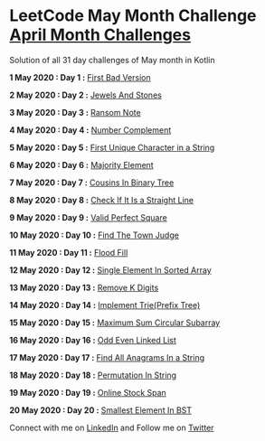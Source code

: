 # LeetCode May Month Challenge [April Month Challenges](https://github.com/manishandroid/LeetCode30DaysAprilChallenge)
Solution of  all  31 day challenges of May month in Kotlin 

**1 May 2020 : Day 1 :** [First Bad Version](/src/week1/FirstBadVersion.kt)

**2 May 2020 : Day 2 :** [Jewels And Stones](/src/week1/JewelsAndStones.kt)

**3 May 2020 : Day 3 :** [Ransom Note](/src/week1/RansomNote.kt)

**4 May 2020 : Day 4 :** [Number Complement](/src/week1/NumberComplement.kt)

**5 May 2020 : Day 5 :** [First Unique Character in a String](/src/week1/FirstUniqueCharacterInString.kt)

**6 May 2020 : Day 6 :** [Majority Element](/src/week1/MajorityElement.kt)

**7 May 2020 : Day 7 :** [Cousins In Binary Tree](/src/week1/CousinsInBinaryTree.kt)

**8 May 2020 : Day 8 :** [Check If It Is a Straight Line](/src/week2/CheckIfItStraightLine.kt)

**9 May 2020 : Day 9 :** [Valid Perfect Square](/src/week2/PerfectSquare.kt)

**10 May 2020 : Day 10 :** [Find The Town Judge](/src/week2/FindTheTownJudge.kt)

**11 May 2020 : Day 11 :** [Flood Fill](/src/week2/FloodFill.kt)

**12 May 2020 : Day 12 :** [Single Element In Sorted Array](/src/week2/SingleElementInSortedArray.kt)

**13 May 2020 : Day 13 :** [Remove K Digits](/src/week2/RemoveKDigits.kt)

**14 May 2020 : Day 14 :** [Implement Trie(Prefix Tree)](/src/week2/ImplementTriePrefixTree.kt)

**15 May 2020 : Day 15 :** [Maximum Sum Circular Subarray
](/src/week3/MaximumSumCircularSubArray.kt)

**16 May 2020 : Day 16 :** [Odd Even Linked List](/src/week3/OddEvenLinkedList.kt)

**17 May 2020 : Day 17 :** [Find All Anagrams In a String](/src/week3/FindAllAnagramsInString.kt)

**18 May 2020 : Day 18 :** [Permutation In String](/src/week3/PermutationInString.kt)

**19 May 2020 : Day 19 :** [Online Stock Span](/src/week3/OnlineStockSpan.kt)

**20 May 2020 : Day 20 :** [Smallest Element In BST](/src/week3/SmallestElementInBST.kt)


Connect with me on [LinkedIn](https://www.linkedin.com/in/manishandroidexpert/) and Follow me on [Twitter](https://twitter.com/manishandroid)


